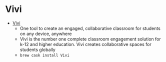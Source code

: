 # Vivi
- [Vivi](https://www.vivi.io/)
  -  One tool to create an engaged, collaborative classroom for students on any device, anywhere
  - Vivi is the number one complete classroom engagement solution for k-12 and higher education. Vivi creates collaborative spaces for students globally
  - `brew cask install Vivi`
